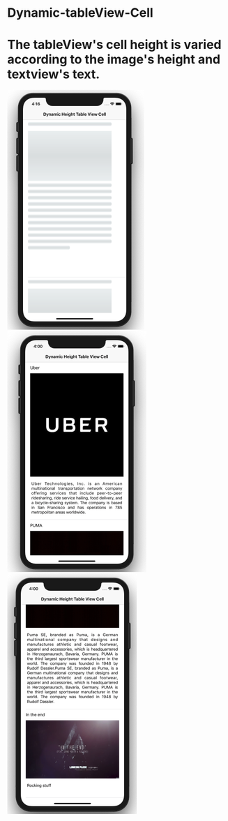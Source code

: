 # Dynamic-tableView-Cell

<h1>The tableView's cell height is varied according to the image's height and textview's text.</h1>

<img src="images/img3.png"> <img src="images/img1.png"> <img src="images/img2.png">
